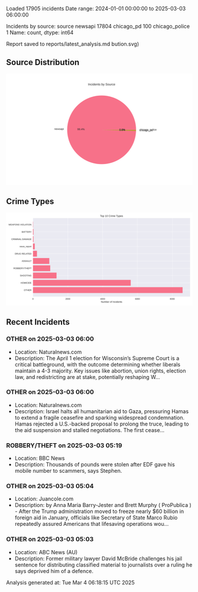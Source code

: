 
Loaded 17905 incidents
Date range: 2024-01-01 00:00:00 to 2025-03-03 06:00:00

Incidents by source:
source
newsapi           17804
chicago_pd          100
chicago_police        1
Name: count, dtype: int64

Report saved to reports/latest_analysis.md
bution.svg)

## Source Distribution
![Source Distribution](images/source_distribution.svg)

## Crime Types
![Crime Types](images/crime_types.svg)

## Recent Incidents

### OTHER on 2025-03-03 06:00
- Location: Naturalnews.com
- Description: The April 1 election for Wisconsin’s Supreme Court is a critical battleground, with the outcome determining whether liberals maintain a 4-3 majority. Key issues like abortion, union rights, election law, and redistricting are at stake, potentially reshaping W…


### OTHER on 2025-03-03 06:00
- Location: Naturalnews.com
- Description: Israel halts all humanitarian aid to Gaza, pressuring Hamas to extend a fragile ceasefire and sparking widespread condemnation. Hamas rejected a U.S.-backed proposal to prolong the truce, leading to the aid suspension and stalled negotiations. The first cease…


### ROBBERY/THEFT on 2025-03-03 05:19
- Location: BBC News
- Description: Thousands of pounds were stolen after EDF gave his mobile number to scammers, says Stephen.


### OTHER on 2025-03-03 05:04
- Location: Juancole.com
- Description: by Anna Maria Barry-Jester and Brett Murphy ( ProPublica ) - After the Trump administration moved to freeze nearly $60 billion in foreign aid in January, officials like Secretary of State Marco Rubio repeatedly assured Americans that lifesaving operations wou…


### OTHER on 2025-03-03 05:03
- Location: ABC News (AU)
- Description: Former military lawyer David McBride challenges his jail sentence for distributing classified material to journalists over a ruling he says deprived him of a defence.

Analysis generated at: Tue Mar  4 06:18:15 UTC 2025
